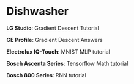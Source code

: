 Dishwasher
====


**LG Studio**: Gradient Descent Tutorial

**GE Profile**: Gradient Descent Answers

**Electrolux IQ-Touch**: MNIST MLP tutorial

**Bosch Ascenta Series**: Tensorflow Math tutorial

**Bosch 800 Series**: RNN tutorial

